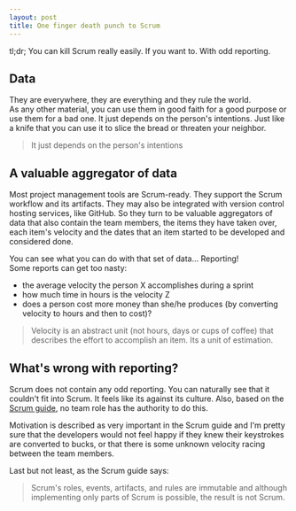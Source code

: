 ```yaml
---
layout: post
title: One finger death punch to Scrum
---
```


tl;dr; You can kill Scrum really easily. If you want to. With odd reporting.

## Data

They are everywhere, they are everything and they rule the world.  
As any other material, you can use them in good faith for a good purpose or use them
for a bad one. It just depends on the person's intentions. Just like a knife that
you can use it to slice the bread or threaten your neighbor.

> It just depends on the person's intentions

## A valuable aggregator of data

Most project management tools are Scrum-ready. They support the Scrum workflow and
its artifacts. They may also be integrated with version control hosting services, like
GitHub. So they turn to be valuable aggregators of data that also contain the team
members, the items they have taken over, each item's velocity and the dates that an
item started to be developed and considered done.

You can see what you can do with that set of data... Reporting!  
Some reports can get too nasty:

- the average velocity the person X accomplishes during a sprint
- how much time in hours is the velocity Z
- does a person cost more money than she/he produces (by converting velocity to hours
  and then to cost)?
  

> Velocity is an abstract unit (not hours, days or cups of coffee) that describes
the effort to accomplish an item. Its a unit of estimation.

## What's wrong with reporting?

Scrum does not contain any odd reporting. You can naturally see that it couldn't fit
into Scrum. It feels like its against its culture. Also, based on the
[Scrum guide](https://www.scrumguides.org/), no team role has the authority to do this.

Motivation is described as very important in the Scrum guide and I'm pretty sure that
the developers would not feel happy if they knew their keystrokes are converted to
bucks, or that there is some unknown velocity racing between the team members.

Last but not least, as the Scrum guide says:

> Scrum's roles, events, artifacts, and rules are immutable and although implementing
> only parts of Scrum is possible, the result is not Scrum.
